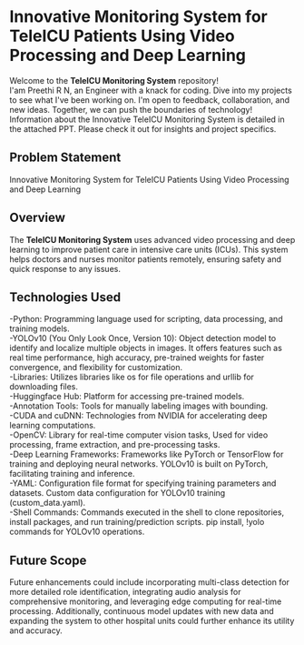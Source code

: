 # Innovative Monitoring System for TeleICU Patients Using Video Processing and Deep Learning
Welcome to the **TeleICU Monitoring System** repository!<br>I'am Preethi R N, an Engineer with a knack for coding. Dive into my projects to see what I've been working on. I'm open to feedback, collaboration, and new ideas. Together, we can push the boundaries of technology!<br>
Information about the Innovative TeleICU Monitoring System is detailed in the attached PPT. Please check it out for insights and project specifics.
## Problem Statement
Innovative Monitoring System for TeleICU Patients Using Video Processing and Deep Learning
## Overview
The **TeleICU Monitoring System** uses advanced video processing and deep learning to improve patient care in intensive care units (ICUs). This system helps doctors and nurses monitor patients remotely, ensuring safety and quick response to any issues.
## Technologies Used
-Python: Programming language used for scripting, data processing, and training models. <br>
-YOLOv10 (You Only Look Once, Version 10): Object detection model to identify and localize multiple objects in images. It offers features such as real time performance, high accuracy, pre-trained weights for faster convergence, and flexibility for customization. <br>
-Libraries: Utilizes libraries like os for file operations and urllib for downloading files. <br>
-Huggingface Hub: Platform for accessing pre-trained models. <br>
-Annotation Tools: Tools for manually labeling images with bounding. <br>
-CUDA and cuDNN: Technologies from NVIDIA for accelerating deep learning computations. <br>
-OpenCV: Library for real-time computer vision tasks, Used for video processing, frame extraction, and pre-processing tasks. <br>
-Deep Learning Frameworks: Frameworks like PyTorch or TensorFlow for training and deploying neural networks. YOLOv10 is built on PyTorch, facilitating training and inference. <br>
-YAML: Configuration file format for specifying training parameters and datasets. Custom data configuration for YOLOv10 training (custom_data.yaml). <br>
-Shell Commands: Commands executed in the shell to clone repositories, install packages, and run training/prediction scripts. pip install, !yolo commands for YOLOv10 operations. <br>
## Future Scope
Future enhancements could include incorporating multi-class detection for more detailed role identification, integrating audio analysis for comprehensive monitoring, and leveraging edge computing for real-time processing. Additionally, continuous model updates with new data and expanding the system to other hospital units could further enhance its utility and accuracy.




